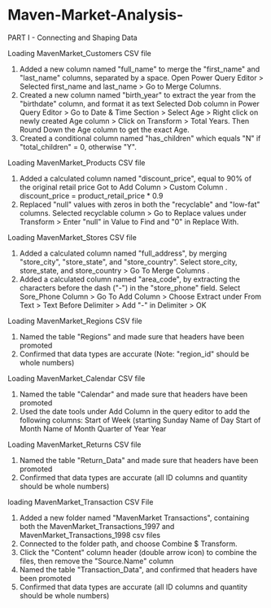 # Maven-Market-Analysis-
PART I - Connecting and Shaping Data

Loading MavenMarket_Customers CSV file 

1. Added a new column named "full_name" to merge the "first_name" and "last_name" columns, separated by a space.
   Open Power Query Editor > Selected first_name and last_name > Go to Merge Columns.
2. Created a new column named "birth_year" to extract the year from the "birthdate" column, and format it as text
   Selected Dob column in Power Query Editor > Go to Date & Time Section > Select Age > Right click on newly created Age column > Click on Transform > Total Years.
   Then Round Down the Age column to get the exact Age.
3. Created a conditional column named "has_children" which equals "N" if "total_children" = 0, otherwise "Y".

Loading MavenMarket_Products CSV file

1. Added a calculated column named "discount_price", equal to 90% of the original retail price
   Got to Add Column > Custom Column . 
   discount_price = product_retail_price * 0.9
2. Replaced "null" values with zeros in both the "recyclable" and "low-fat" columns.
   Selected recyclable column > Go to Replace values under Transform > Enter "null" in Value to Find and  "0" in Replace With.

Loading MavenMarket_Stores CSV file

1. Added a calculated column named "full_address", by merging "store_city", "store_state", and "store_country". 
   Select store_city, store_state, and store_country > Go To Merge Columns .
2. Added a calculated column named "area_code", by extracting the characters before the dash ("-") in the "store_phone" field.
   Select Sore_Phone Column > Go To Add Column > Choose Extract under From Text > Text Before Delimiter > Add "-" in Delimiter > OK

Loading MavenMarket_Regions CSV file

1. Named the table "Regions" and made sure that headers have been promoted
2. Confirmed that data types are accurate (Note: "region_id" should be whole numbers)

Loading MavenMarket_Calendar CSV file

1. Named the table "Calendar" and made sure that headers have been promoted
2. Used the date tools  under Add Column in the query editor to add the following columns:
      Start of Week (starting Sunday
      Name of Day
      Start of Month
      Name of Month
      Quarter of Year
      Year

Loading MavenMarket_Returns CSV file

1. Named the table "Return_Data" and made sure that headers have been promoted
2. Confirmed that data types are accurate (all ID columns and quantity should be whole numbers)

loading MavenMarket_Transaction CSV File

1. Added a new folder named "MavenMarket Transactions", containing both the MavenMarket_Transactions_1997 and MavenMarket_Transactions_1998 csv files
2. Connected to the folder path, and choose Combine $ Transform.
3. Click the "Content" column header (double arrow icon) to combine the files, then remove the "Source.Name" column
4. Named the table "Transaction_Data", and confirmed that headers have been promoted
5. Confirmed that data types are accurate (all ID columns and quantity should be whole numbers)

